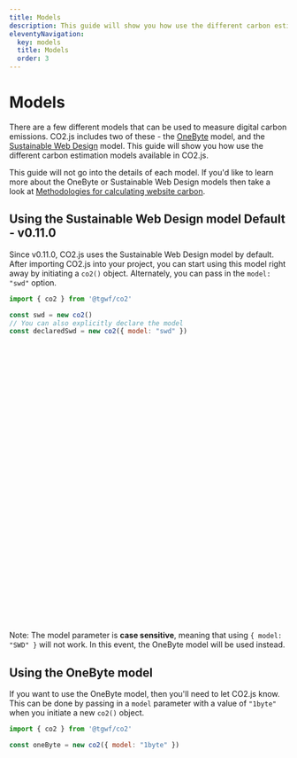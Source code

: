 ```yaml
---
title: Models
description: This guide will show you how use the different carbon estimation models available in CO2.js.
eleventyNavigation:
  key: models
  title: Models
  order: 3
---
```


# Models

There are a few different models that can be used to measure digital carbon emissions. CO2.js includes two of these - the [OneByte][soberDigital] model, and the [Sustainable Web Design][swd] model.  This guide will show you how use the different carbon estimation models available in CO2.js.

This guide will not go into the details of each model. If you'd like to learn more about the OneByte or Sustainable Web Design models then take a look at [Methodologies for calculating website carbon](/co2js/explainer/methodologies-for-calculating-website-carbon/).

## Using the Sustainable Web Design model <span class="badge align-middle badge-secondary badge-lg">Default - v0.11.0</span>

Since v0.11.0, CO2.js uses the Sustainable Web Design model by default. After importing CO2.js into your project, you can start using this model right away by initiating a `co2()` object. Alternately, you can pass in the `model: "swd"` option.

```js
import { co2 } from '@tgwf/co2'

const swd = new co2()
// You can also explicitly declare the model
const declaredSwd = new co2({ model: "swd" })
```

<aside class="alert  alert-warning">
  <div>
  <svg xmlns="http://www.w3.org/2000/svg" class="stroke-current flex-shrink-0 h-6 w-6" fill="none" viewBox="0 0 24 24"><path stroke-linecap="round" stroke-linejoin="round" stroke-width="2" d="M12 9v2m0 4h.01m-6.938 4h13.856c1.54 0 2.502-1.667 1.732-3L13.732 4c-.77-1.333-2.694-1.333-3.464 0L3.34 16c-.77 1.333.192 3 1.732 3z" /></svg>
    <p>Note: The model parameter is <b>case sensitive</b>, meaning that using <code>{ model: "SWD" }</code> will not work. In this event, the OneByte model will be used instead.</p>
  </div>
</aside>

## Using the OneByte model

If you want to use the OneByte model, then you'll need to let CO2.js know. This can be done by passing in a `model` parameter with a value of `"1byte"` when you initiate a new `co2()` object.

```js
import { co2 } from '@tgwf/co2'

const oneByte = new co2({ model: "1byte" })
```

[soberDigital]: https://theshiftproject.org/en/lean-ict-2/
[swd]: https://sustainablewebdesign.org/calculating-digital-emissions
